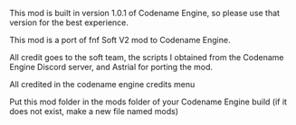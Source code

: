 This mod is built in version 1.0.1 of Codename Engine, so please use that version for the best experience.

This mod is a port of fnf Soft V2 mod to Codename Engine.

All credit goes to the soft team, the scripts I obtained from the Codename Engine Discord server, and Astrial for porting the mod.

All credited in the codename engine credits menu

Put this mod folder in the mods folder of your Codename Engine build (if it does not exist, make a new file named mods)
